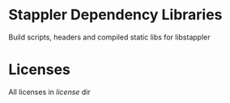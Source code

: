 # Stappler Dependency Libraries
Build scripts, headers and compiled static libs for libstappler

# Licenses
All licenses in *license* dir
